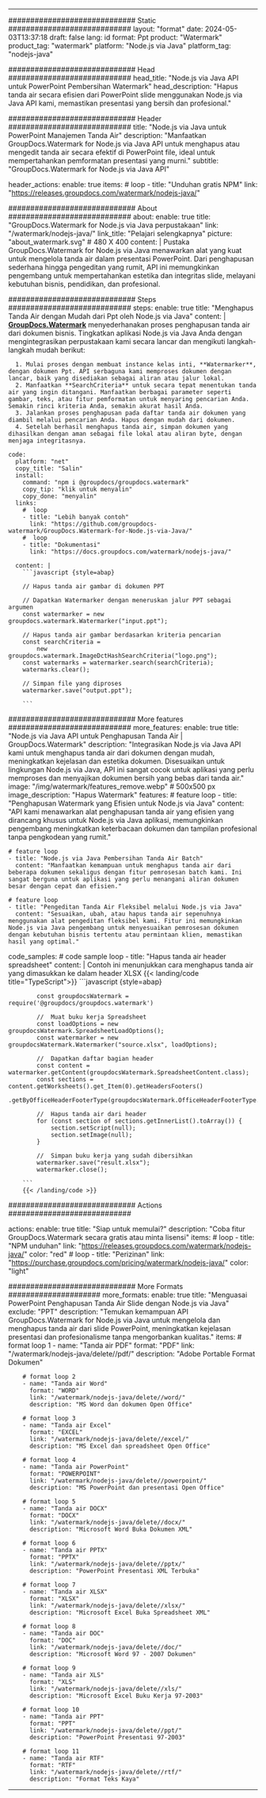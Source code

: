 
---
############################# Static ############################
layout: "format"
date:  2024-05-03T13:37:18
draft: false
lang: id
format: Ppt
product: "Watermark"
product_tag: "watermark"
platform: "Node.js via Java"
platform_tag: "nodejs-java"

############################# Head ############################
head_title: "Node.js via Java API untuk PowerPoint Pembersihan Watermark"
head_description: "Hapus tanda air secara efisien dari PowerPoint slide menggunakan Node.js via Java API kami, memastikan presentasi yang bersih dan profesional."

############################# Header ############################
title: "Node.js via Java untuk PowerPoint Manajemen Tanda Air" 
description: "Manfaatkan GroupDocs.Watermark for Node.js via Java API untuk menghapus atau mengedit tanda air secara efektif di PowerPoint file, ideal untuk mempertahankan pemformatan presentasi yang murni."
subtitle: "GroupDocs.Watermark for Node.js via Java API" 

header_actions:
  enable: true
  items:
    #  loop
    - title: "Unduhan gratis NPM"
      link: "https://releases.groupdocs.com/watermark/nodejs-java/"
      
############################# About ############################
about:
    enable: true
    title: "GroupDocs.Watermark for Node.js via Java perpustakaan"
    link: "/watermark/nodejs-java/"
    link_title: "Pelajari selengkapnya"
    picture: "about_watermark.svg" # 480 X 400
    content: |
       Pustaka GroupDocs.Watermark for Node.js via Java menawarkan alat yang kuat untuk mengelola tanda air dalam presentasi PowerPoint. Dari penghapusan sederhana hingga pengeditan yang rumit, API ini memungkinkan pengembang untuk mempertahankan estetika dan integritas slide, melayani kebutuhan bisnis, pendidikan, dan profesional.

############################# Steps ############################
steps:
    enable: true
    title: "Menghapus Tanda Air dengan Mudah dari Ppt oleh Node.js via Java"
    content: |
      **[GroupDocs.Watermark](https://products.groupdocs.com/watermark/nodejs-java/)** menyederhanakan proses penghapusan tanda air dari dokumen bisnis. Tingkatkan aplikasi Node.js via Java Anda dengan mengintegrasikan perpustakaan kami secara lancar dan mengikuti langkah-langkah mudah berikut:
      
      1. Mulai proses dengan membuat instance kelas inti, **Watermarker**, dengan dokumen Ppt. API serbaguna kami memproses dokumen dengan lancar, baik yang disediakan sebagai aliran atau jalur lokal.
      2. Manfaatkan **SearchCriteria** untuk secara tepat menentukan tanda air yang ingin ditangani. Manfaatkan berbagai parameter seperti gambar, teks, atau fitur pemformatan untuk menyaring pencarian Anda. Semakin rinci kriteria Anda, semakin akurat hasil Anda.
      3. Jalankan proses penghapusan pada daftar tanda air dokumen yang diambil melalui pencarian Anda. Hapus dengan mudah dari dokumen.
      4. Setelah berhasil menghapus tanda air, simpan dokumen yang dihasilkan dengan aman sebagai file lokal atau aliran byte, dengan menjaga integritasnya.
   
    code:
      platform: "net"
      copy_title: "Salin"
      install:
        command: "npm i @groupdocs/groupdocs.watermark"
        copy_tip: "klik untuk menyalin"
        copy_done: "menyalin"
      links:
        #  loop
        - title: "Lebih banyak contoh"
          link: "https://github.com/groupdocs-watermark/GroupDocs.Watermark-for-Node.js-via-Java/"
        #  loop
        - title: "Dokumentasi"
          link: "https://docs.groupdocs.com/watermark/nodejs-java/"
          
      content: |
        ```javascript {style=abap}

        // Hapus tanda air gambar di dokumen PPT

        // Dapatkan Watermarker dengan meneruskan jalur PPT sebagai argumen
        const watermarker = new groupdocs.watermark.Watermarker("input.ppt");
        
        // Hapus tanda air gambar berdasarkan kriteria pencarian
        const searchCriteria = 
            new groupdocs.watermark.ImageDctHashSearchCriteria("logo.png");
        const watermarks = watermarker.search(searchCriteria);
        watermarks.clear();

        // Simpan file yang diproses
        watermarker.save("output.ppt");
        
        ```            

############################# More features ############################
more_features:
  enable: true
  title: "Node.js via Java API untuk Penghapusan Tanda Air | GroupDocs.Watermark"
  description: "Integrasikan Node.js via Java API kami untuk menghapus tanda air dari dokumen dengan mudah, meningkatkan kejelasan dan estetika dokumen. Disesuaikan untuk lingkungan Node.js via Java, API ini sangat cocok untuk aplikasi yang perlu memproses dan menyajikan dokumen bersih yang bebas dari tanda air."
  image: "/img/watermark/features_remove.webp" # 500x500 px
  image_description: "Hapus Watermark"
  features:
    # feature loop
    - title: "Penghapusan Watermark yang Efisien untuk Node.js via Java"
      content: "API kami menawarkan alat penghapusan tanda air yang efisien yang dirancang khusus untuk Node.js via Java aplikasi, memungkinkan pengembang meningkatkan keterbacaan dokumen dan tampilan profesional tanpa pengkodean yang rumit."

    # feature loop
    - title: "Node.js via Java Pembersihan Tanda Air Batch"
      content: "Manfaatkan kemampuan untuk menghapus tanda air dari beberapa dokumen sekaligus dengan fitur pemrosesan batch kami. Ini sangat berguna untuk aplikasi yang perlu menangani aliran dokumen besar dengan cepat dan efisien."

    # feature loop
    - title: "Pengeditan Tanda Air Fleksibel melalui Node.js via Java"
      content: "Sesuaikan, ubah, atau hapus tanda air sepenuhnya menggunakan alat pengeditan fleksibel kami. Fitur ini memungkinkan Node.js via Java pengembang untuk menyesuaikan pemrosesan dokumen dengan kebutuhan bisnis tertentu atau permintaan klien, memastikan hasil yang optimal."
      
  code_samples:
    # code sample loop
    - title: "Hapus tanda air header spreadsheet"
      content: |
        Contoh ini menunjukkan cara menghapus tanda air yang dimasukkan ke dalam header XLSX
        {{< landing/code title="TypeScript">}}
        ```javascript {style=abap}
        
            const groupdocsWatermark = require('@groupdocs/groupdocs.watermark')

            //  Muat buku kerja Spreadsheet
            const loadOptions = new groupdocsWatermark.SpreadsheetLoadOptions();
            const watermarker = new groupdocsWatermark.Watermarker("source.xlsx", loadOptions);

            //  Dapatkan daftar bagian header
            const content = watermarker.getContent(groupdocsWatermark.SpreadsheetContent.class);
            const sections = content.getWorksheets().get_Item(0).getHeadersFooters()
                .getByOfficeHeaderFooterType(groupdocsWatermark.OfficeHeaderFooterType.HeaderPrimary).getSections();
  
            //  Hapus tanda air dari header
            for (const section of sections.getInnerList().toArray()) {
                section.setScript(null);
                section.setImage(null);
            }

            //  Simpan buku kerja yang sudah dibersihkan
            watermarker.save("result.xlsx");
            watermarker.close();

        ```
        {{< /landing/code >}}


############################# Actions ############################

actions:
  enable: true
  title: "Siap untuk memulai?"
  description: "Coba fitur GroupDocs.Watermark secara gratis atau minta lisensi"
  items:
    #  loop
    - title: "NPM unduhan"
      link: "https://releases.groupdocs.com/watermark/nodejs-java/"
      color: "red"
        #  loop
    - title: "Perizinan"
      link: "https://purchase.groupdocs.com/pricing/watermark/nodejs-java/"
      color: "light"


############################# More Formats #####################
more_formats:
    enable: true
    title: "Menguasai PowerPoint Penghapusan Tanda Air Slide dengan Node.js via Java"
    exclude: "PPT"
    description: "Temukan kemampuan API GroupDocs.Watermark for Node.js via Java untuk mengelola dan menghapus tanda air dari slide PowerPoint, meningkatkan kejelasan presentasi dan profesionalisme tanpa mengorbankan kualitas."
    items: 
        # format loop 1
        - name: "Tanda air PDF"
          format: "PDF"
          link: "/watermark/nodejs-java/delete//pdf/"
          description: "Adobe Portable Format Dokumen"

        # format loop 2
        - name: "Tanda air Word"
          format: "WORD"
          link: "/watermark/nodejs-java/delete//word/"
          description: "MS Word dan dokumen Open Office"
          
        # format loop 3
        - name: "Tanda air Excel"
          format: "EXCEL"
          link: "/watermark/nodejs-java/delete//excel/"
          description: "MS Excel dan spreadsheet Open Office"

        # format loop 4
        - name: "Tanda air PowerPoint"
          format: "POWERPOINT"
          link: "/watermark/nodejs-java/delete//powerpoint/"
          description: "MS PowerPoint dan presentasi Open Office"

        # format loop 5
        - name: "Tanda air DOCX"
          format: "DOCX"
          link: "/watermark/nodejs-java/delete//docx/"
          description: "Microsoft Word Buka Dokumen XML"
          
        # format loop 6
        - name: "Tanda air PPTX"
          format: "PPTX"
          link: "/watermark/nodejs-java/delete//pptx/"
          description: "PowerPoint Presentasi XML Terbuka"
          
        # format loop 7
        - name: "Tanda air XLSX"
          format: "XLSX"
          link: "/watermark/nodejs-java/delete//xlsx/"
          description: "Microsoft Excel Buka Spreadsheet XML"

        # format loop 8
        - name: "Tanda air DOC"
          format: "DOC"
          link: "/watermark/nodejs-java/delete//doc/"
          description: "Microsoft Word 97 - 2007 Dokumen"

        # format loop 9
        - name: "Tanda air XLS"
          format: "XLS"
          link: "/watermark/nodejs-java/delete//xls/"
          description: "Microsoft Excel Buku Kerja 97-2003"

        # format loop 10
        - name: "Tanda air PPT"
          format: "PPT"
          link: "/watermark/nodejs-java/delete//ppt/"
          description: "PowerPoint Presentasi 97-2003"

        # format loop 11
        - name: "Tanda air RTF"
          format: "RTF"
          link: "/watermark/nodejs-java/delete//rtf/"
          description: "Format Teks Kaya"

---